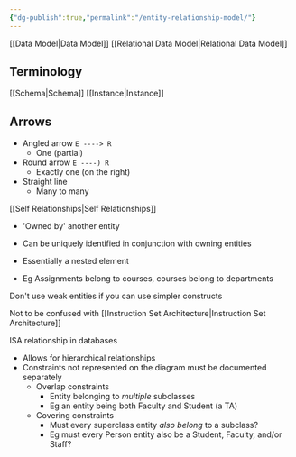 ```yaml
---
{"dg-publish":true,"permalink":"/entity-relationship-model/"}
---
```


[[Data Model\|Data Model]]
[[Relational Data Model\|Relational Data Model]]

## Terminology
[[Schema\|Schema]]
[[Instance\|Instance]]

## Arrows
- Angled arrow `E ----> R`
	- One (partial)
- Round arrow `E ----) R`
	- Exactly one (on the right)
- Straight line
	- Many to many

[[Self Relationships\|Self Relationships]]


<div class="transclusion internal-embed is-loaded"><div class="markdown-embed">




- 'Owned by' another entity
- Can be uniquely identified in conjunction with owning entities

- Essentially a nested element
- Eg Assignments belong to courses, courses belong to departments

Don't use weak entities if you can use simpler constructs


</div></div>


<div class="transclusion internal-embed is-loaded"><div class="markdown-embed">




Not to be confused with [[Instruction Set Architecture\|Instruction Set Architecture]]

ISA relationship in databases
- Allows for hierarchical relationships
- Constraints not represented on the diagram must be documented separately
	- Overlap constraints
		- Entity belonging to *multiple* subclasses
		- Eg an entity being both Faculty and Student (a TA)
	- Covering constraints
		- Must every superclass entity *also belong* to a subclass?
		- Eg must every Person entity also be a Student, Faculty, and/or Staff?

</div></div>
